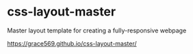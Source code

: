 # css-layout-master
Master layout template for creating a fully-responsive webpage

https://grace569.github.io/css-layout-master/
